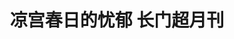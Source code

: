 ---
logo: images/official_book/超月刊长门.jpg
title: 凉宫春日的忧郁 长门超月刊
subTitle: 暂无资源，如果你拥有该资源，可点击此处向我们提交反馈

category: 公式书

hasResource: false
---